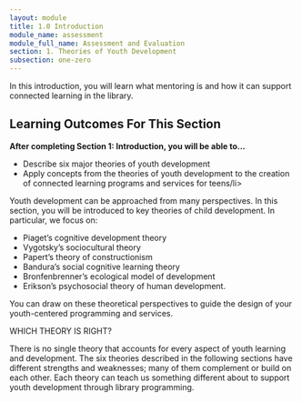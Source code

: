 ```yaml
---
layout: module
title: 1.0 Introduction
module_name: assessment
module_full_name: Assessment and Evaluation
section: 1. Theories of Youth Development
subsection: one-zero
---
```


In this introduction, you will learn what mentoring is and how it can support connected learning in the library.

## Learning Outcomes For This Section

**After completing Section 1: Introduction, you will be able to...**
<ul class="fancy">
  <li>Describe six major theories of youth development</li>
  <li>Apply concepts from the theories of youth development to the creation of connected learning programs and services for teens/li>
</ul>

Youth development can be approached from many perspectives. In this section, you will be introduced to key theories of child development. In particular, we focus on: 

- Piaget’s cognitive development theory 
- Vygotsky’s sociocultural theory 
- Papert’s theory of constructionism 
- Bandura’s social cognitive learning theory 
- Bronfenbrenner’s ecological model of development 
- Erikson’s psychosocial theory of human development. 

You can draw on these theoretical perspectives to guide the design of your youth-centered programming and services.

<div class="explanatory">  

  <p><span class="box-title">WHICH THEORY IS RIGHT? </span></p> 

<p>There is no single theory that accounts for every aspect of youth learning and development. The six theories described in the following sections have different strengths and weaknesses; many of them complement or build on each other. Each theory can teach us something different about to support youth development through library programming. </p> 

  </div>
